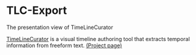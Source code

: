 # TLC-Export
The presentation view of TimeLineCurator

[TimeLineCurator](tl-generator.herokuapp.com) is a visual timeline authoring tool that extracts temporal information from freeform text.
[(Project page)](http://www.cs.ubc.ca/group/infovis/software/TimeLineCurator/)

